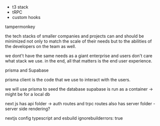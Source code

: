 
- t3 stack
- tRPC
- custom hooks




tampermonkey

the tech stacks of smaller companies and projects can and should be minimized not only to match the scale of their needs but to the abilities of the developers on the team as well.

we dont't have the same needs as a giant enterprise
and users don't care what stack we use. in the end, all that matters is the end user experience.




prisma and Supabase

prisma client is the code that we use to interact with the users. 

we will use prisma to seed the database
supabase is run as a container -> might be for a local db


next js has api folder -> auth routes and trpc routes
also has server folder - server side rendering?


nextjs config typescript and esbuild ignorebuilderrors: true